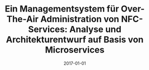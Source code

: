 ---
abstract: ''
authors:
- Tobias Hammerer
date: '2017-01-01'
featured: false
publication_types:
- '7'
publishDate: '2017-01-01'
title: 'Ein Managementsystem für Over-The-Air Administration von NFC-Services: Analyse
  und Architekturentwurf auf Basis von Microservices'
url_pdf: ''
---